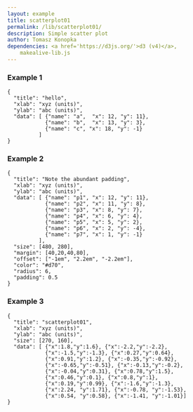 ```yaml
---
layout: example
title: scatterplot01
permalink: /lib/scatterplot01/
description: Simple scatter plot
author: Tomasz Konopka
dependencies: <a href='https://d3js.org/'>d3 (v4)</a>,
    makealive-lib.js  
---
```


<script src="https://d3js.org/d3.v4.min.js"></script>


### Example 1

<pre class="example"><code class="makealive scatterplot01">{
  "title": "hello",
  "xlab": "xyz (units)",
  "ylab": "abc (units)",
  "data": [ {"name": "a",  "x": 12, "y": 11}, 
            {"name": "b",  "x": 13, "y": 3}, 
            {"name": "c", "x": 18, "y": -1}
          ]
}
</code></pre>

### Example 2

<pre class="example"><code class="makealive scatterplot01">{
  "title": "Note the abundant padding",
  "xlab": "xyz (units)",
  "ylab": "abc (units)",
  "data": [ {"name": "p1", "x": 12, "y": 11}, 
            {"name": "p2", "x": 11, "y": 8}, 
            {"name": "p3", "x": 8, "y": 7}, 
            {"name": "p4", "x": 6, "y": 4}, 
            {"name": "p5", "x": 5, "y": 2}, 
            {"name": "p6", "x": 2, "y": -4}, 
            {"name": "p7", "x": 1, "y": -1}
          ],
  "size": [480, 280],
  "margin": [40,20,40,80],
  "offset": ["-1em", "2.2em", "-2.2em"],
  "color": "#d70",
  "radius": 6,
  "padding": 0.5
}
</code></pre>


### Example 3

<pre class="example"><code class="makealive scatterplot01">{
  "title": "scatterplot01",
  "xlab": "xyz (units)",
  "ylab": "abc (units)",
  "size": [270, 160],
  "data": [ {"x":1.8,"y":1.6}, {"x":-2.2,"y":-2.2},
            {"x":-1.5,"y":-1.3}, {"x":0.27,"y":0.64}, 
            {"x":0.91,"y":1.2}, {"x":-0.35,"y":-0.92}, 
            {"x":-0.65,"y":-0.51}, {"x":-0.13,"y":-0.2}, 
            {"x":-0.04,"y":0.31}, {"x":0.78,"y":1.5}, 
            {"x":0.46,"y":0.1}, {"x":0.8,"y":1},
            {"x":0.19,"y":0.99}, {"x":-1.6,"y":-1.3},
            {"x":2.24, "y":1.71}, {"x":-0.78, "y":-1.53},
            {"x":0.54, "y":0.58}, {"x":-1.41, "y":-1.01}]
}
</code></pre>